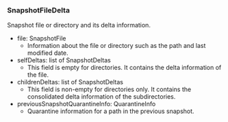 ### SnapshotFileDelta
Snapshot file or directory and its delta information.

- file: SnapshotFile
  - Information about the file or directory such as the path and last modified date.
- selfDeltas: list of SnapshotDeltas
  - This field is empty for directories. It contains the delta information of the file.
- childrenDeltas: list of SnapshotDeltas
  - This field is non-empty for directories only. It contains the consolidated delta information of the subdirectories.
- previousSnapshotQuarantineInfo: QuarantineInfo
  - Quarantine information for a path in the previous snapshot.
